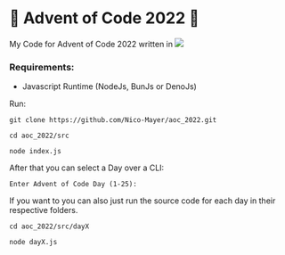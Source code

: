 # 🎄 Advent of Code 2022 🎄

My Code for Advent of Code 2022 written in ![](https://api.iconify.design/logos:javascript.svg)

### Requirements:

- Javascript Runtime (NodeJs, BunJs or DenoJs)

Run:

```
git clone https://github.com/Nico-Mayer/aoc_2022.git

cd aoc_2022/src

node index.js
```

After that you can select a Day over a CLI:

```
Enter Advent of Code Day (1-25):
```

If you want to you can also just run the source code for each day in their respective folders.

```
cd aoc_2022/src/dayX

node dayX.js
```
